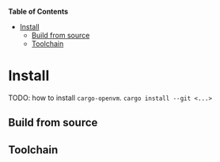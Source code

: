 <!-- START doctoc generated TOC please keep comment here to allow auto update -->
<!-- DON'T EDIT THIS SECTION, INSTEAD RE-RUN doctoc TO UPDATE -->
**Table of Contents**

- [Install](#install)
  - [Build from source](#build-from-source)
  - [Toolchain](#toolchain)

<!-- END doctoc generated TOC please keep comment here to allow auto update -->

# Install

TODO: how to install `cargo-openvm`.
`cargo install --git <...>`

## Build from source

## Toolchain
